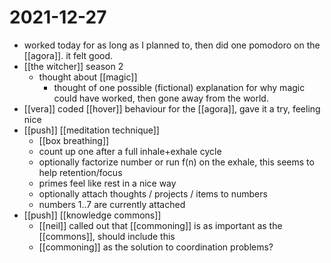 # 2021-12-27

- worked today for as long as I planned to, then did one pomodoro on the [[agora]]. it felt good.
- [[the witcher]] season 2
  - thought about [[magic]]
    - thought of one possible (fictional) explanation for why magic could have worked, then gone away from the world.
- [[vera]] coded [[hover]] behaviour for the [[agora]], gave it a try, feeling nice
- [[push]] [[meditation technique]]
  - [[box breathing]]
  - count up one after a full inhale+exhale cycle
  - optionally factorize number or run f(n) on the exhale, this seems to help retention/focus
  - primes feel like rest in a nice way
  - optionally attach thoughts / projects / items to numbers
  - numbers 1..7 are currently attached
- [[push]] [[knowledge commons]]
  - [[neil]] called out that [[commoning]] is as important as the [[commons]], should include this
  - [[commoning]] as the solution to coordination problems?
